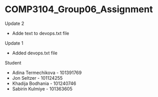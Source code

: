 # COMP3104_Group06_Assignment

Update 2
- Adde text to devops.txt file

Update 1
- Added devops.txt file

Student
- Adina Termechikova - 101391769
- Jon Seltzer - 101124255
- Khadija Bodhania - 101240746
- Sabirin  Kulmiye - 101363605

